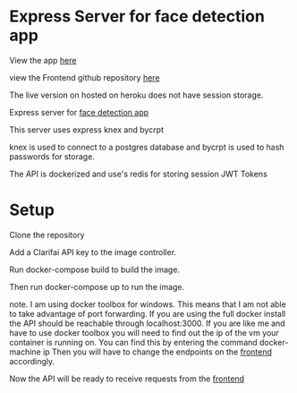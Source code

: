 # Express Server for face detection app

View the app [here](https://face-detection-app-rc.herokuapp.com/)

view the Frontend github repository [here](https://github.com/RowanConnaughton/face-detect-app)

The live version on hosted on heroku does not have session storage.

Express server for [face detection app](https://github.com/RowanConnaughton/face-detect-app)

This server uses express knex and bycrpt

knex is used to connect to a postgres database and bycrpt is used to hash passwords for storage.

The API is dockerized and use's redis for storing session JWT Tokens

# Setup

Clone the repository

Add a Clarifai API key to the image controller.

Run docker-compose build to build the image.

Then run docker-compose up to run the image.

note. I am using docker toolbox for windows.
This means that I am not able to take advantage of port forwarding.
If you are using the full docker install the API should be reachable through localhost:3000.
If you are like me and have to use docker toolbox you will need to find out the ip of the vm your container is running on.
You can find this by entering the command docker-machine ip
Then you will have to change the endpoints on the [frontend](https://github.com/RowanConnaughton/face-detect-app) accordingly.

Now the API will be ready to receive requests from the [frontend](https://github.com/RowanConnaughton/face-detect-app)
